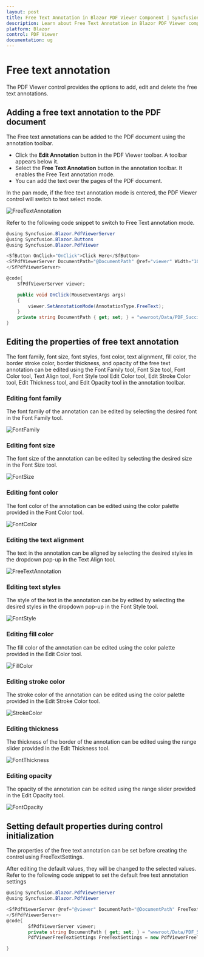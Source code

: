 ```yaml
---
layout: post
title: Free Text Annotation in Blazor PDF Viewer Component | Syncfusion 
description: Learn about Free Text Annotation in Blazor PDF Viewer component of Syncfusion, and more details.
platform: Blazor
control: PDF Viewer
documentation: ug
---
```


# Free text annotation

The PDF Viewer control provides the options to add, edit and delete the free text annotations.

## Adding a free text annotation to the PDF document

The Free text annotations can be added to the PDF document using the annotation toolbar.

* Click the **Edit Annotation** button in the PDF Viewer toolbar. A toolbar appears below it.
* Select the **Free Text Annotation** button in the annotation toolbar. It enables the Free Text annotation mode.
* You can add the text over the pages of the PDF document.

In the pan mode, if the free text annotation mode is entered, the PDF Viewer control will switch to text select mode.

![FreeTextAnnotation](../../pdfviewer/images/freetext_tool.png)

Refer to the following code snippet to switch to Free Text annotation mode.

```csharp
@using Syncfusion.Blazor.PdfViewerServer
@using Syncfusion.Blazor.Buttons
@using Syncfusion.Blazor.PdfViewer

<SfButton OnClick="OnClick">Click Here</SfButton>
<SfPdfViewerServer DocumentPath="@DocumentPath" @ref="viewer" Width="1060px" Height="500px">
</SfPdfViewerServer>

@code{
    SfPdfViewerServer viewer;

    public void OnClick(MouseEventArgs args)
    {
        viewer.SetAnnotationMode(AnnotationType.FreeText);
    }
    private string DocumentPath { get; set; } = "wwwroot/Data/PDF_Succinctly.pdf";
}
```

## Editing the properties of free text annotation

The font family, font size, font styles, font color, text alignment, fill color, the border stroke color, border thickness, and opacity of the free text annotation can be edited using the Font Family tool, Font Size tool, Font Color tool, Text Align tool, Font Style tool  Edit Color tool, Edit Stroke Color tool, Edit Thickness tool, and Edit Opacity tool in the annotation toolbar.

### Editing font family

The font family of the annotation can be edited by selecting the desired font in the Font Family tool.

![FontFamily](../../pdfviewer/images/fontfamily.png)

### Editing font size

The font size of the annotation can be edited by selecting the desired size in the Font Size tool.

![FontSize](../../pdfviewer/images/fontsize.png)

### Editing font color

The font color of the annotation can be edited using the color palette provided in the Font Color tool.

![FontColor](../../pdfviewer/images/fontcolor.png)

### Editing the text alignment

The text in the annotation can be aligned by selecting the desired styles in the dropdown pop-up in the Text Align tool.

![FreeTextAnnotation](../../pdfviewer/images/textalign.png)

### Editing text styles

The style of the text in the annotation can be by edited by selecting the desired styles in the dropdown pop-up in the Font Style tool.

![FontStyle](../../pdfviewer/images/fontstyle.png)

### Editing fill color

The fill color of the annotation can be edited using the color palette provided in the Edit Color tool.

![FillColor](../../pdfviewer/images/fillcolor.png)

### Editing stroke color

The stroke color of the annotation can be edited using the color palette provided in the Edit Stroke Color tool.

![StrokeColor](../../pdfviewer/images/fontstroke.png)

### Editing thickness

The thickness of the border of the annotation can be edited using the range slider provided in the Edit Thickness tool.

![FontThickness](../../pdfviewer/images/fontthickness.png)

### Editing opacity

The opacity of the annotation can be edited using the range slider provided in the Edit Opacity tool.

![FontOpacity](../../pdfviewer/images/fontopacity.png)

## Setting default properties during control initialization

The properties of the free text annotation can be set before creating the control using FreeTextSettings.

After editing the default values, they will be changed to the selected values.
Refer to the following code snippet to set the default free text annotation settings

```csharp
@using Syncfusion.Blazor.PdfViewerServer
@using Syncfusion.Blazor.PdfViewer

<SfPdfViewerServer @ref="@viewer" DocumentPath="@DocumentPath" FreeTextSettings="@FreeTextSettings">
</SfPdfViewerServer>
@code{
        SfPdfViewerServer viewer;
        private string DocumentPath { get; set; } = "wwwroot/Data/PDF_Succinctly.pdf";
        PdfViewerFreeTextSettings FreeTextSettings = new PdfViewerFreeTextSettings{FillColor="green",BorderColor="blue",FontColor="yellow"};

}
```
